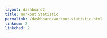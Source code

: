 ```yaml
---
layout: dashboard2
title: Workout Statistic
permalink: /dashboard/workout-statistic.html
linknum: 2
linkchad: 2
---
```

